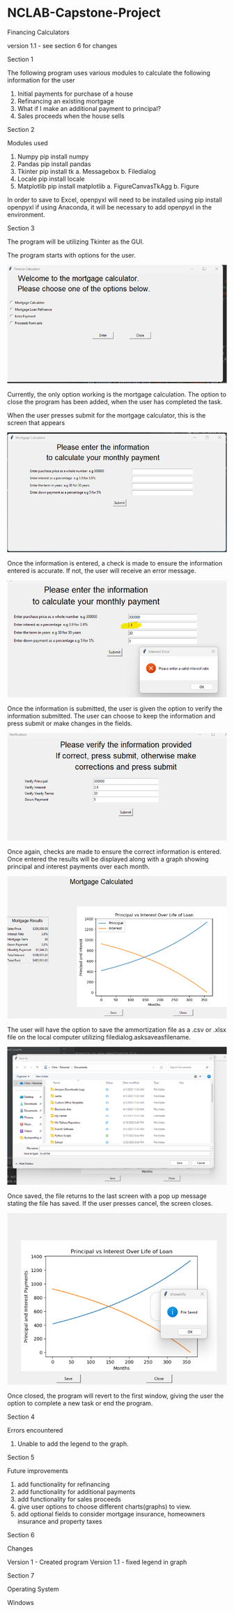 # NCLAB-Capstone-Project

Financing Calculators

version 1.1 - see section 6 for changes

Section 1

The following program uses various modules to calculate the following information for the user

1. Initial payments for purchase of a house
2. Refinancing an existing mortgage
3. What if I make an additional payment to principal?
4. Sales proceeds when the house sells

Section 2

Modules used

1. Numpy  pip install numpy
2. Pandas pip install pandas
3. Tkinter pip install tk
    a. Messagebox
    b. Filedialog
4. Locale pip install locale
5. Matplotlib pip install matplotlib
    a. FigureCanvasTkAgg
    b. Figure

In order to save to Excel, openpyxl will need to be installed using pip install openpyxl
    if using Anaconda, it will be necessary to add openpyxl in the environment.    

Section 3    

The program will be utilizing Tkinter as the GUI.

The program starts with options for the user.

![Alt text](image.png)

Currently, the only option working is the mortgage calculation.
The option to close the program has been added, when the user has completed the task.

When the user presses submit for the mortgage calculator, this is the screen that appears

![Alt text](image-1.png)

Once the information is entered, a check is made to ensure 
the information entered is accurate.
If not, the user will receive an error message.

![Alt text](image-3.png)

Once the information is submitted, the user is given the option to verify the information submitted.
The user can choose to keep the information and press submit or make changes in the fields.

![Alt text](image-4.png)

Once again, checks are made to ensure the correct information is entered.  Once entered the results
will be displayed along with a graph showing principal and interest payments over each month.  


![img_2.png](img_2.png)

The user will have the option to save the ammortization file as a .csv  or .xlsx file on the local computer
utilizing filedialog.asksaveasfilename.

![Alt text](image-5.png)

Once saved, the file returns to the last screen with a pop up message stating the file has saved.  If the user
presses cancel, the screen closes.

![Alt text](image-6.png)

Once closed, the program will revert to the first window, giving the user the option to 
complete a new task or end the program.

Section 4

Errors encountered

1.  Unable to add the legend to the graph.

Section 5

Future improvements

1. add functionality for refinancing
2. add functionality for additional payments
3. add functionality for sales proceeds
4. give user options to choose different charts(graphs) to view.
5. add optional fields to consider mortgage insurance, homeowners insurance
   and property taxes

Section 6

Changes

Version 1 - Created program
Version 1.1 - fixed legend in graph

Section 7

Operating System

Windows







